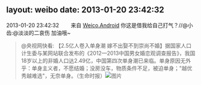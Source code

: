 layout: weibo
date: 2013-01-20 23:42:32
---
2013-01-20 23:42:32  &nbsp;&nbsp;&nbsp;&nbsp;&nbsp;&nbsp; 来自 <a href="http://app.weibo.com/t/feed/l4RWD" rel="nofollow">Weico.Android</a>
你这是借我给自己打气？//@小齿:@淡淡的二哀伤 加油哦~
>  @央视网快看: 【2.5亿人卷入单身潮 嫁不出娶不到崇尚不婚】据国家人口计生委与某网站联合发布的《2012—2013中国男女婚恋观调查报告》，我国18岁以上的非婚人口达2.49亿，中国第四次单身潮已来临。单身原因无外乎：单身主义者，不愿结婚；没房没车，物质条件不足，被迫单身；"越优秀越难选"，无奈单身。（生命时报） ​​​
>  ![图片](https://ww4.sinaimg.cn/large/75dda851jw1e10adp5di3j.jpg)

